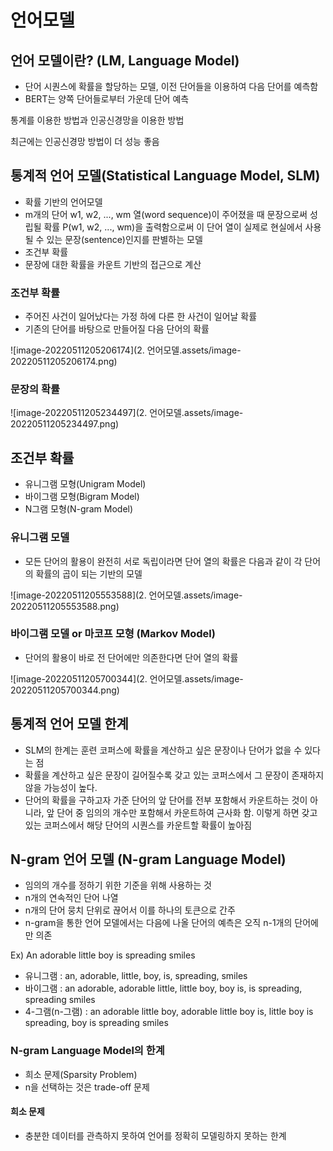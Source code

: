 # 언어모델

## 언어 모델이란? (LM, Language Model)

- 단어 시퀀스에 확률을 할당하는 모델, 이전 단어들을 이용하여 다음 단어를 예측함
- BERT는 양쪽 단어들로부터 가운데 단어 예측



통계를 이용한 방법과 인공신경망을 이용한 방법

최근에는 인공신경망 방법이 더 성능 좋음



## 통계적 언어 모델(Statistical Language Model, SLM)

- 확률 기반의 언어모델
- m개의 단어 w1, w2, ..., wm 열(word sequence)이 주어졌을 때 문장으로써 성립될 확률 P(w1, w2, ..., wm)을 출력함으로써 이 단어 열이 실제로 현실에서 사용될 수 있는 문장(sentence)인지를 판별하는 모델
- 조건부 확률
- 문장에 대한 확률을 카운트 기반의 접근으로 계산



### 조건부 확률

- 주어진 사건이 일어났다는 가정 하에 다른 한 사건이 일어날 확률
- 기존의 단어를 바탕으로 만들어질 다음 단어의 확률

![image-20220511205206174](2. 언어모델.assets/image-20220511205206174.png)

### 문장의 확률

![image-20220511205234497](2. 언어모델.assets/image-20220511205234497.png)

## 조건부 확률

- 유니그램 모형(Unigram Model)
- 바이그램 모형(Bigram Model)
- N그램 모형(N-gram Model)



### 유니그램 모델

- 모든 단어의 활용이 완전히 서로 독립이라면 단어 열의 확률은 다음과 같이 각 단어의 확률의 곱이 되는 기반의 모델

![image-20220511205553588](2. 언어모델.assets/image-20220511205553588.png)

### 바이그램 모델 or 마코프 모형 (Markov Model)

- 단어의 활용이 바로 전 단어에만 의존한다면 단어 열의 확률

![image-20220511205700344](2. 언어모델.assets/image-20220511205700344.png)

## 통계적 언어 모델 한계 

- SLM의 한계는 훈련 코퍼스에 확률을 계산하고 싶은 문장이나 단어가 없을 수 있다는 점
- 확률을 계산하고 싶은 문장이 길어질수록 갖고 있는 코퍼스에서 그 문장이 존재하지 않을 가능성이 높다.
- 단어의 확률을 구하고자 가준 단어의 앞 단어를 전부 포함해서 카운트하는 것이 아니라, 앞 단어 중 임의의 개수만 포함해서 카운트하여 근사화 함. 이렇게 하면 갖고 있는 코퍼스에서 해당 단어의 시퀀스를 카운트할 확률이 높아짐



##  N-gram 언어 모델 (N-gram Language Model)

- 임의의 개수를 정하기 위한 기준을 위해 사용하는 것
- n개의 연속적인 단어 나열
- n개의 단어 뭉치 단위로 끊어서 이를 하나의 토큰으로 간주
- n-gram을 통한 언어 모델에서는 다음에 나올 단어의 예측은 오직 n-1개의 단어에만 의존



Ex) An adorable little boy is spreading smiles

- 유니그램 : an, adorable, little,  boy, is,  spreading, smiles
- 바이그램 : an adorable, adorable little, little boy, boy is, is spreading, spreading smiles
- 4-그램(n-그램) : an adorable little boy, adorable little boy is, little boy is spreading, boy is spreading smiles



### N-gram Language Model의 한계

- 희소 문제(Sparsity Problem)
- n을 선택하는 것은 trade-off 문제



#### 희소 문제

- 충분한 데이터를 관측하지 못하여 언어를 정확히 모델링하지 못하는 한계